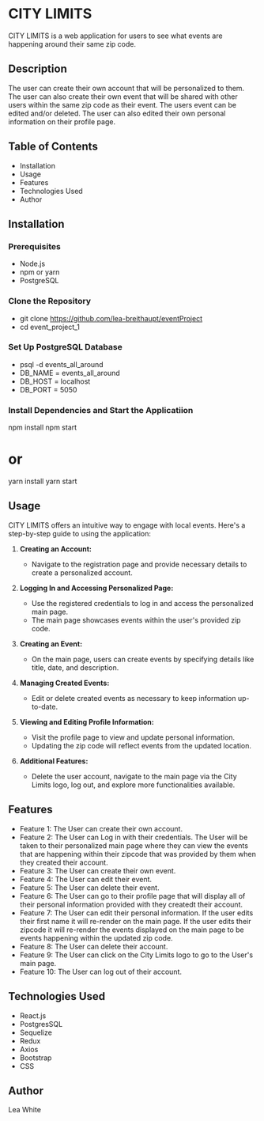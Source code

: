 # CITY LIMITS

CITY LIMITS is a web application for users to see what events are happening around their same zip code. 

## Description

The user can create their own account that will be personalized to them. The user can also create their own event that will be shared with other users within the same zip code as their event. The users event can be edited and/or deleted. The user can also edited their own personal information on their profile page. 

## Table of Contents

- Installation
- Usage
- Features
- Technologies Used
- Author

## Installation

### Prerequisites

- Node.js
- npm or yarn
- PostgreSQL

### Clone the Repository

- git clone https://github.com/lea-breithaupt/eventProject
- cd event_project_1

### Set Up PostgreSQL Database

- psql -d events_all_around
- DB_NAME = events_all_around
- DB_HOST = localhost
- DB_PORT = 5050

### Install Dependencies and Start the Applicatiion

npm install
npm start
# or
yarn install
yarn start

## Usage

CITY LIMITS offers an intuitive way to engage with local events. Here's a step-by-step guide to using the application:

1. **Creating an Account:**
   - Navigate to the registration page and provide necessary details to create a personalized account.

2. **Logging In and Accessing Personalized Page:**
   - Use the registered credentials to log in and access the personalized main page.
   - The main page showcases events within the user's provided zip code.

3. **Creating an Event:**
   - On the main page, users can create events by specifying details like title, date, and description.

4. **Managing Created Events:**
   - Edit or delete created events as necessary to keep information up-to-date.

5. **Viewing and Editing Profile Information:**
   - Visit the profile page to view and update personal information.
   - Updating the zip code will reflect events from the updated location.

6. **Additional Features:**
   - Delete the user account, navigate to the main page via the City Limits logo, log out, and explore more functionalities available.

## Features

- Feature 1: The User can create their own account. 
- Feature 2: The User can Log in with their credentials. The User will be taken to their personalized main page where they can view the events that are happening within their zipcode that was provided by them when they created their account.
- Feature 3: The User can create their own event.
- Feature 4: The User can edit their event.
- Feature 5: The User can delete their event.
- Feature 6: The User can go to their profile page that will display all of their personal information provided with they createdt their account.
- Feature 7: The User can edit their personal information. If the user edits their first name it will re-render on the main page. If the user edits their zipcode it will re-render the events displayed on the main page to be events happening within the updated zip code. 
- Feature 8: The User can delete their account.
- Feature 9: The User can click on the City Limits logo to go to the User's main page. 
- Feature 10: The User can log out of their account. 

## Technologies Used

- React.js
- PostgresSQL
- Sequelize
- Redux
- Axios
- Bootstrap
- CSS

## Author

Lea White